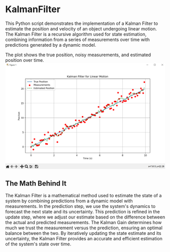 # KalmanFilter
This Python script demonstrates the implementation of a Kalman Filter to estimate the position and velocity of an object undergoing linear motion. The Kalman Filter is a recursive algorithm used for state estimation, combining information from a series of measurements over time with predictions generated by a dynamic model.

The plot shows the true position, noisy measurements, and estimated position over time.
![](img/Capture.PNG)
## The Math Behind It
The Kalman Filter is a mathematical method used to estimate the state of a system by combining predictions from a dynamic model with measurements. In the prediction step, we use the system's dynamics to forecast the next state and its uncertainty. This prediction is refined in the update step, where we adjust our estimate based on the difference between the actual and predicted measurements. The Kalman Gain determines how much we trust the measurement versus the prediction, ensuring an optimal balance between the two. By iteratively updating the state estimate and its uncertainty, the Kalman Filter provides an accurate and efficient estimation of the system's state over time.


